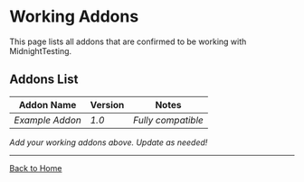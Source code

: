 # Working Addons

This page lists all addons that are confirmed to be working with MidnightTesting.

## Addons List

| Addon Name | Version | Notes |
|------------|---------|-------|
| _Example Addon_ | _1.0_ | _Fully compatible_ |

*Add your working addons above. Update as needed!*

---
[Back to Home](Home.md)
